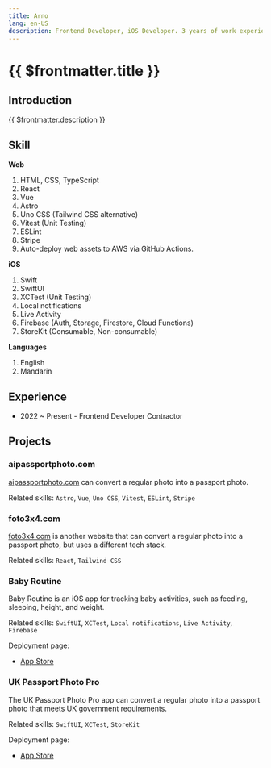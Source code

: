 ```yaml
---
title: Arno
lang: en-US
description: Frontend Developer, iOS Developer. 3 years of work experience. Expected hourly rate 9 USD/h.
---
```


# {{ $frontmatter.title }}

## Introduction

{{ $frontmatter.description }}

## Skill

**Web**
1. HTML, CSS, TypeScript
2. React
3. Vue
4. Astro
5. Uno CSS (Tailwind CSS alternative)
6. Vitest (Unit Testing)
7. ESLint
8. Stripe
9. Auto-deploy web assets to AWS via GitHub Actions.

**iOS**
1. Swift
2. SwiftUI
3. XCTest (Unit Testing)
4. Local notifications
5. Live Activity
6. Firebase (Auth, Storage, Firestore, Cloud Functions)
7. StoreKit (Consumable, Non-consumable)

**Languages**
1. English
2. Mandarin

## Experience

- 2022 ~ Present - Frontend Developer Contractor

## Projects

### aipassportphoto.com

[aipassportphoto.com](https://aipassportphoto.com/) can convert a regular photo into a passport photo.

Related skills: `Astro`, `Vue`, `Uno CSS`, `Vitest`, `ESLint`, `Stripe`

### foto3x4.com

[foto3x4.com](https://foto3x4.com) is another website that can convert a regular photo into a passport photo, but uses a different tech stack.

Related skills: `React`, `Tailwind CSS`

### Baby Routine

Baby Routine is an iOS app for tracking baby activities, such as feeding, sleeping, height, and weight.

Related skills: `SwiftUI`, `XCTest`, `Local notifications`, `Live Activity`, `Firebase`

Deployment page:
- [App Store](https://apps.apple.com/us/app/baby-routine-baby-tracker/id6740127932)

### UK Passport Photo Pro

The UK Passport Photo Pro app can convert a regular photo into a passport photo that meets UK government requirements.

Related skills: `SwiftUI`, `XCTest`, `StoreKit`

Deployment page:
- [App Store](https://apps.apple.com/us/app/uk-passport-photo-pro/id6743296026)
